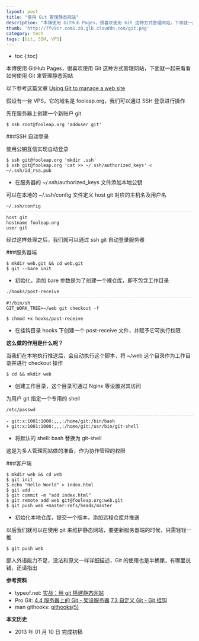 ```yaml
---
layout: post
title: "使用 Git 管理静态网站"
description: "本博使用 GitHub Pages，很喜欢使用 Git 这种方式管理网站，下面就一起来看看如何使用 Git 来管理静态网站"
thumb: 'http://7fv9cr.com1.z0.glb.clouddn.com/git.png'
category: tech
tags: [Git, SSH, VPS]
---
```


* toc
{:toc}

本博使用 GitHub Pages，很喜欢使用 Git 这种方式管理网站，下面就一起来看看如何使用 Git 来管理静态网站

以下参考这篇文章 [Using Git to manage a web site](http://toroid.org/ams/git-website-howto)

假设有一台 VPS，它的域名是 fooleap.org，我们可以通过 SSH 登录进行操作

先在服务器上创建一个新账户 git

    $ ssh root@fooleap.org 'adduser git'

###SSH 自动登录

使用公钥互信实现自动登录

    $ ssh git@fooleap.org 'mkdir .ssh'
    $ ssh git@fooleap.org 'cat >> ~/.ssh/authorized_keys' < ~/.ssh/id_rsa.pub

* 在服务器的 ~/.ssh/authorized_keys 文件添加本地公钥

可以在本地的 ~/.ssh/config 文件定义 host git 对应的主机名及用户名

<pre style="margin-bottom: 0; border-bottom:none; padding-bottom:8px;"><code>~/.ssh/config</code></pre>
<pre style="margin-top: 0; border-top:.1rem dashed #ccc; padding-top:8px;"><code>host git
hostname fooleap.org
user git</code></pre>

经过这样处理之后，我们就可以通过 ssh git 自动登录服务器

###服务器端

    $ mkdir web.git && cd web.git
    $ git --bare init

* 初始化，添加 bare 参数是为了创建一个裸仓库，即不包含工作目录

<pre style="margin-bottom: 0; border-bottom:none; padding-bottom:8px;"><code>./hooks/post-receive</code></pre>
<pre style="margin-top: 0; border-top:.1rem dashed #ccc; padding-top:8px;"><code>#!/bin/sh
GIT_WORK_TREE=~/web git checkout -f</code></pre>

    $ chmod +x hooks/post-receive

* 在挂钩目录 hooks 下创建一个 post-receive 文件，并赋予它可执行权限

**这么做的作用是什么呢？**

当我们在本地执行推送后，会自动执行这个脚本，将 ~/web 这个目录作为工作目录并进行 checkout 操作

<pre><code>$ cd &amp;&amp; mkdir web </code></pre>

* 创建工作目录，这个目录可通过 Nginx 等设置对其访问

为用户 git 指定一个专用的 shell

<pre style="margin-bottom: 0; border-bottom:none; padding-bottom:8px;"><code>/etc/passwd</code></pre>
<pre style="margin-top: 0; border-top:.1rem dashed #ccc; padding-top:8px;"><code>- git:x:1001:1000:,,,:/home/git:/bin/bash
+ git:x:1001:1000:,,,:/home/git:/usr/bin/git-shell</code></pre>

* 将默认的 shell: bash 替换为 git-shell

这是为多人管理网站做的准备，作为协作管理的权限

###客户端

    $ mkdir web && cd web
    $ git init
    $ echo "Hello World" > index.html
    $ git add .
    $ git commit -m "add index.html"
    $ git remote add web git@fooleap.org:web.git
    $ git push web +master:refs/heads/master

<ul><li>初始化本地仓库，提交一个版本，添加远程仓库并推送</li></ul>

以后我们就可以在使用 git 来维护静态网站，要更新服务器端的时候，只需轻轻一推

    $ git push web

鄙人外语能力不足，没法和原文一样详细描述，Git 的使用也是半桶屎，有哪里说错，还请指出

**参考资料**

* typeof.net: [实战：用 git 搭建静态网站](http://typeof.net/mechanix/static-website-using-git-in-actions.html)
* Pro Git: [4.4 服务器上的 Git - 架设服务器](http://git-scm.com/book/zh/%E6%9C%8D%E5%8A%A1%E5%99%A8%E4%B8%8A%E7%9A%84-Git-%E6%9E%B6%E8%AE%BE%E6%9C%8D%E5%8A%A1%E5%99%A8) [7.3 自定义 Git - Git 挂钩](http://git-scm.com/book/zh/%E8%87%AA%E5%AE%9A%E4%B9%89-Git-Git%E6%8C%82%E9%92%A9#%E6%9C%8D%E5%8A%A1%E5%99%A8%E7%AB%AF%E6%8C%82%E9%92%A9)
* man githooks: [githooks(5)](http://www.kernel.org/pub/software/scm/git/docs/githooks.html#post-receive)

**本文历史**

* 2013 年 01 月 10 日 完成初稿
